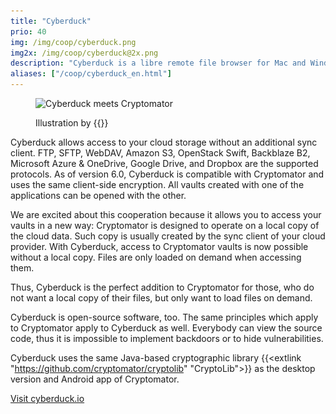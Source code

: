 ```yaml
---
title: "Cyberduck"
prio: 40
img: /img/coop/cyberduck.png
img2x: /img/coop/cyberduck@2x.png
description: "Cyberduck is a libre remote file browser for Mac and Windows. As of version 6.0, Cyberduck supports Cryptomator vaults and thus is the perfect tool for all, who do not want to synchronize their cloud files locally."
aliases: ["/coop/cyberduck_en.html"]
---
```


<figure class="text-center my-8">
  <img class="inline-block rounded mb-1" src="/img/coop/cyberduck-banner.jpg" srcset="/img/coop/cyberduck-banner.jpg 1x, /img/coop/cyberduck-banner@2x.jpg 2x" alt="Cyberduck meets Cryptomator"/>
  <figcaption>
    <p class="text-sm text-gray-500"> Illustration by {{<extlink "https://ktoons.org" "Katharina Hagemann">}}</p>
  </figcaption>
</figure>

Cyberduck allows access to your cloud storage without an additional sync client. FTP, SFTP, WebDAV, Amazon S3, OpenStack Swift, Backblaze B2, Microsoft Azure & OneDrive, Google Drive, and Dropbox are the supported protocols. As of version 6.0, Cyberduck is compatible with Cryptomator and uses the same client-side encryption. All vaults created with one of the applications can be opened with the other.

We are excited about this cooperation because it allows you to access your vaults in a new way: Cryptomator is designed to operate on a local copy of the cloud data. Such copy is usually created by the sync client of your cloud provider. With Cyberduck, access to Cryptomator vaults is now possible without a local copy. Files are only loaded on demand when accessing them.

Thus, Cyberduck is the perfect addition to Cryptomator for those, who do not want a local copy of their files, but only want to load files on demand.

Cyberduck is open-source software, too. The same principles which apply to Cryptomator apply to Cyberduck as well. Everybody can view the source code, thus it is impossible to implement backdoors or to hide vulnerabilities.

Cyberduck uses the same Java-based cryptographic library {{<extlink "https://github.com/cryptomator/cryptolib" "CryptoLib">}} as the desktop version and Android app of Cryptomator.

<p class="text-center">
  <a class="btn btn-primary" href="https://cyberduck.io/cryptomator" target="_blank" rel="noopener"><i class="fas fa-link"></i> Visit cyberduck.io</a>
</p>
